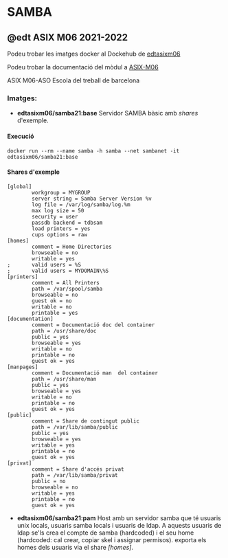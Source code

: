 # SAMBA
## @edt ASIX M06 2021-2022

Podeu trobar les imatges docker al Dockehub de [edtasixm06](https://hub.docker.com/u/edtasixm06/)

Podeu trobar la documentació del mòdul a [ASIX-M06](https://sites.google.com/site/asixm06edt/)


ASIX M06-ASO Escola del treball de barcelona

### Imatges:

* **edtasixm06/samba21:base** Servidor SAMBA bàsic amb *shares* d'exemple.


#### Execució

```
docker run --rm --name samba -h samba --net sambanet -it edtasixm06/samba21:base 
```

#### Shares d'exemple

```
[global]
        workgroup = MYGROUP
        server string = Samba Server Version %v
        log file = /var/log/samba/log.%m
        max log size = 50
        security = user
        passdb backend = tdbsam
        load printers = yes
        cups options = raw
[homes]
        comment = Home Directories
        browseable = no
        writable = yes
;       valid users = %S
;       valid users = MYDOMAIN\%S
[printers]
        comment = All Printers
        path = /var/spool/samba
        browseable = no
        guest ok = no
        writable = no
        printable = yes
[documentation]
        comment = Documentació doc del container
        path = /usr/share/doc
        public = yes
        browseable = yes
        writable = no
        printable = no
        guest ok = yes
[manpages]
        comment = Documentació man  del container
        path = /usr/share/man
        public = yes
        browseable = yes
        writable = no
        printable = no
        guest ok = yes
[public]
        comment = Share de contingut public
        path = /var/lib/samba/public
        public = yes
        browseable = yes
        writable = yes
        printable = no
        guest ok = yes
[privat]
        comment = Share d'accés privat
        path = /var/lib/samba/privat
        public = no
        browseable = no
        writable = yes
        printable = no
        guest ok = yes
```


 * **edtasixm06/samba21:pam** Host amb un servidor samba que té usuaris unix locals, usuaris samba locals
   i usuaris de ldap. A aquests usuaris de ldap se'ls crea el compte de samba (hardcoded) i el seu home
   (hardcoded: cal crear, copiar skel i assignar permisos). exporta els homes dels usuaris via el
   share *[homes]*.


